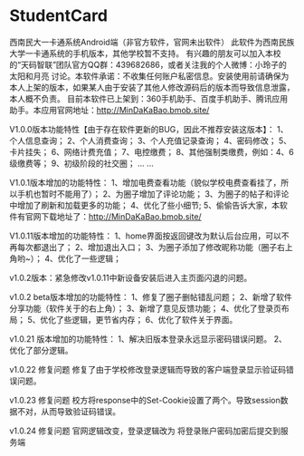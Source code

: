 # StudentCard
西南民大一卡通系统Android端（非官方软件，官网未出软件）
此软件为西南民族大学一卡通系统的手机版本，其他学校暂不支持。
有兴趣的朋友可以加入本校的“天码智联”团队官方QQ群：439682686，或者关注我的个人微博：小玲子的太阳和月亮 讨论。本软件承诺：不收集任何账户私密信息。安装使用前请确保为本人上架的版本，如果某人由于安装了其他人修改源码后的版本而导致信息泄露，本人概不负责。
目前本软件已上架到：360手机助手、百度手机助手、腾讯应用助手。本应用官网地址：http://MinDaKaBao.bmob.site/ 

V1.0.0版本功能特性【由于存在软件更新的BUG，因此不推荐安装这版本】：
1、个人信息查询；
2、个人消费查询；
3、个人充值记录查询；
4、密码修改；
5、卡片挂失；
6、网络计费充值；
7、电控缴费；
8、其他强制类缴费，例如：4、6级缴费等；
9、初级阶段的社交圈；
... ... 

V1.0.1版本增加的功能特性：
1、增加电费查看功能（貌似学校电费查看挂了，所以手机也暂时不能用了）；
2、为圈子增加了评论功能；
3、为圈子的帖子和评论中增加了刷新和加载更多的功能；
4、优化了些小细节;
5、偷偷告诉大家，本软件有官网下载地址了：http://MinDaKaBao.bmob.site/ 

V1.0.11版本增加的功能特性：
1、home界面按返回键改为默认后台应用，可以不再每次都退出了；
2、增加退出入口；
3、为圈子添加了修改昵称功能（圈子右上角哟~）；
4、优化了一些逻辑；

v1.0.2版本：紧急修改v1.0.11中新设备安装后进入主页面闪退的问题。

v1.0.2 beta版本增加的功能特性：
1、修复了圈子删帖错乱问题；
2、新增了软件分享功能（软件关于的右上角）；
3、新增了意见反馈功能；
4、优化了登录页布局；
5、优化了些逻辑，更节省内存；
6、优化了软件关于界面。

v1.0.21 版本增加的功能特性：
1、解决旧版本登录永远显示密码错误问题。
2、优化了部分逻辑。

v1.0.22 修复问题 修复了由于学校修改登录逻辑而导致的客户端登录显示验证码错误问题。

v1.0.23 修复问题 校方将response中的Set-Cookie设置了两个。导致session数据不对，从而导致验证码错误。

v1.0.24 修复问题 官网逻辑改变，登录逻辑改为 将登录账户密码加密后提交到服务端
